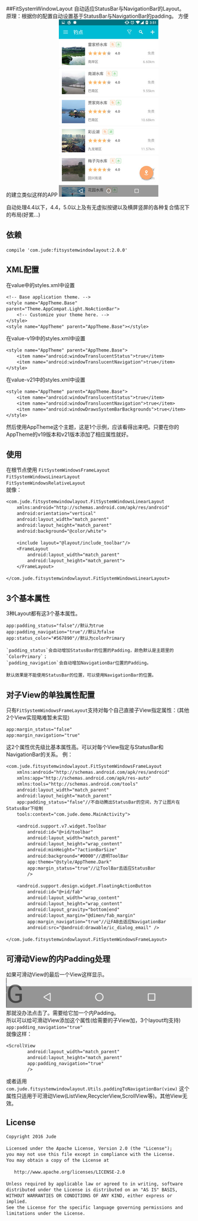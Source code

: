 ##FitSystemWindowLayout
自动适应StatusBar与NavigationBar的Layout。  
原理：根据你的配置自动设置基于StatusBar与NavigationBar的padding。 
方便的建立类似这样的APP
![screenshot](screenshot/screenshot1.jpg)

自动处理4.4以下，4.4，5.0以上及有无虚拟按键以及横屏竖屏的各种复合情况下的布局(好累...)
## 依赖
`compile 'com.jude:fitsystemwindowlayout:2.0.0'`  
## XML配置
在value中的styles.xml中设置

    <!-- Base application theme. -->
    <style name="AppTheme.Base" parent="Theme.AppCompat.Light.NoActionBar">
        <!-- Customize your theme here. -->
    </style>
    <style name="AppTheme" parent="AppTheme.Base"></style>
    
在value-v19中的styles.xml中设置

    <style name="AppTheme" parent="AppTheme.Base">
        <item name="android:windowTranslucentStatus">true</item>
        <item name="android:windowTranslucentNavigation">true</item>
    </style>
    
在value-v21中的styles.xml中设置

    <style name="AppTheme" parent="AppTheme.Base">
        <item name="android:windowTranslucentStatus">true</item>
        <item name="android:windowTranslucentNavigation">true</item>
        <item name="android:windowDrawsSystemBarBackgrounds">true</item>
    </style>

然后使用AppTheme这个主题，这是1个示例，应该看得出来吧。只要在你的AppTheme的v19版本和v21版本添加了相应属性就好。

## 使用
在根节点使用
`FitSystemWindowsFrameLayout`  
`FitSystemWindowsLinearLayout`  
`FitSystemWindowsRelativeLayout`  
就像：

    <com.jude.fitsystemwindowlayout.FitSystemWindowsLinearLayout
        xmlns:android="http://schemas.android.com/apk/res/android"
        android:orientation="vertical"
        android:layout_width="match_parent"
        android:layout_height="match_parent"
        android:background="@color/white">
    
        <include layout="@layout/include_toolbar"/>
        <FrameLayout
            android:layout_width="match_parent"
            android:layout_height="match_parent">
        </FrameLayout>
        
    </com.jude.fitsystemwindowlayout.FitSystemWindowsLinearLayout>
    
## 3个基本属性
3种Layout都有这3个基本属性。

    app:padding_status="false"//默认为true
    app:padding_navigation="true"//默认为false
    app:status_color="#567890"//默认为colorPrimary
    
    `padding_status`会自动增加StatusBar的位置的Padding，颜色默认是主题里的`ColorPrimary`；  
    `padding_navigation`会自动增加NavigationBar位置的Padding。  
    
    默认效果是不能使用StatusBar的位置，可以使用NavigationBar的位置。
    
## 对子View的单独属性配置
只有`FitSystemWindowsFrameLayout`支持对每个自己直接子View指定属性：(其他2个View实现略难暂未实现)

    app:margin_status="false"
    app:margin_navigation="true"
这2个属性优先级比基本属性高。可以对每个View指定与StatusBar和NavigationBar的关系。
例：

	<com.jude.fitsystemwindowlayout.FitSystemWindowsFrameLayout
	    xmlns:android="http://schemas.android.com/apk/res/android"
	    xmlns:app="http://schemas.android.com/apk/res-auto"
	    xmlns:tools="http://schemas.android.com/tools"
	    android:layout_width="match_parent"
	    android:layout_height="match_parent"
	    app:padding_status="false"//不自动腾出StatusBar的空间，为了让图片在StatusBar下绘制
	    tools:context="com.jude.demo.MainActivity">
	
	    <android.support.v7.widget.Toolbar
	        android:id="@+id/toolbar"
	        android:layout_width="match_parent"
	        android:layout_height="wrap_content"
	        android:minHeight="?actionBarSize"
	        android:background="#0000"//透明ToolBar
	        app:theme="@style/AppTheme.Dark"
	        app:margin_status="true"//让ToolBar去适应StatusBar
	        />
	
	    <android.support.design.widget.FloatingActionButton
	        android:id="@+id/fab"
	        android:layout_width="wrap_content"
	        android:layout_height="wrap_content"
	        android:layout_gravity="bottom|end"
	        android:layout_margin="@dimen/fab_margin"
	        app:margin_navigation="true"//让FAB去适应NavigationBar
	        android:src="@android:drawable/ic_dialog_email" />
	
	</com.jude.fitsystemwindowlayout.FitSystemWindowsFrameLayout>


## 可滑动View的内Padding处理
如果可滑动View的最后一个View这样显示。  
![screenshot](screenshot/screenshot2.png)  
那就没办法点击了。需要给它加一个内Padding。  
所以可以给可滑动View添加这个属性(给需要的子View加，3个layout均支持)  
`app:padding_navigation="true"`  
就像这样：

	<ScrollView
	        android:layout_width="match_parent"
	        android:layout_height="match_parent"
	        app:padding_navigation="true"
	        />
或者适用`com.jude.fitsystemwindowlayout.Utils.paddingToNavigationBar(view)`
这个属性只适用于可滑动View(ListView,RecyclerView,ScrollView等)。其他View无效。  


License
-------

    Copyright 2016 Jude

    Licensed under the Apache License, Version 2.0 (the "License");
    you may not use this file except in compliance with the License.
    You may obtain a copy of the License at

       http://www.apache.org/licenses/LICENSE-2.0

    Unless required by applicable law or agreed to in writing, software
    distributed under the License is distributed on an "AS IS" BASIS,
    WITHOUT WARRANTIES OR CONDITIONS OF ANY KIND, either express or implied.
    See the License for the specific language governing permissions and
    limitations under the License.

    
